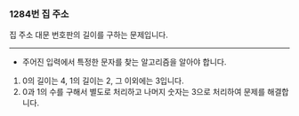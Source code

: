### 1284번 집 주소

집 주소 대문 번호판의 길이를 구하는 문제입니다.

---

- 주어진 입력에서 특정한 문자를 찾는 알고리즘을 알아야 합니다.

1. 0의 길이는 4, 1의 길이는 2, 그 이외에는 3입니다.
2. 0과 1의 수를 구해서 별도로 처리하고 나머지 숫자는 3으로 처리하여 문제를 해결합니다.
